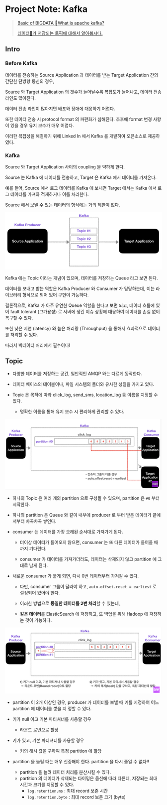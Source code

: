 # Project Note: Kafka

> [Basic of BIGDATA 💁What is apache kafka?](https://www.youtube.com/watch?v=waw0XXNX-uQ)
>
> [데이터💾가 저장되는 토픽에 대해서 알아봅시다.](https://www.youtube.com/watch?v=7QfEpRTRdIQ&list=PL3Re5Ri5rZmkY46j6WcJXQYRlDRZSUQ1j&index=2)

## Intro 

### **Before Kafka** 

데이터를 전송하는 Source Application 과 데이터를 받는 Target Application 간의 간단한 단방향 통신의 경우, 

Source 와 Target Application 의 갯수가 늘어날수록 복잡도가 늘어나고, 데이터 전송 라인도 많아진다. 

데이터 전송 라인이 많아지면 배포와 장애에 대응하기 어렵다. 

또한 데이터 전송 시 protocol format 의 파편화가 심해진다. 추후에 format 변경 사항이 있을 경우 유지 보수가 매우 어렵다. 

이러한 복잡성을 해결하기 위해 Linked In 에서 Kafka 를 개발하여 오픈소스로 제공하였다. 

### Kafka

Source 와 Target Application 사이의 coupling 을 약하게 한다. 

Source 는 Kafka 에 데이터를 전송하고, Target 은 Kafka 에서 데이터를 가져온다. 

예를 들어, Source 에서 로그 데이터를 Kafka 에 보내면 Target 에서는 Kafka 에서 로그 데이터를 가져와 적재하거나 이를 처리한다.  

Source 에서 보낼 수 있는 데이터의 형식에는 거의 제한이 없다. 

![image-20220415093214268](2022-04-15_Project_Note_Kafka.assets/image-20220415093214268.png)

Kafka 에는 Topic 이라는 개념이 있으며, 데이터를 저장하는 Queue 라고 보면 된다. 

데이터를 보내고 받는 역할은 Kafka Producer 와 Consumer 가 담당하는데, 이는 라이브러리 형식으로 되어 있어 구현이 가능하다. 

결론적으로, Kafka 가 아주 유연한 Queue 역할을 한다고 보면 되고, 데이터 흐름에 있어 fault tolerant (고가용성) 로 서버에 생긴 이슈 상황에 대응하여 데이터를 손실 없이 복구할 수 있다.  

또한 낮은 지연 (latency) 와 높은 처리량 (Throughput) 을 통해서 효과적으로 데이터를 처리할 수 있다. 

따라서 빅데이터 처리에서 필수이다!



## Topic

- 다양한 데이터를 저장하는 공간, 일반적인 AMQP 와는 다르게 동작한다. 

- 데이터 베이스의 테이블이나, 파일 시스템의 폴더와 유사한 성질을 가지고 있다. 

- Topic 은 목적에 따라 click_log, send_sms, location_log 등 이름을 지정할 수 있다. 
  - 명확한 이름을 통해 유지 보수 시 편리하게 관리할 수 있다. 

![image-20220415094128849](2022-04-15_Project_Note_Kafka.assets/image-20220415094128849.png)

- 하나의 Topic 은 여러 개의 partition 으로 구성될 수 있으며, partition 은 `#0` 부터 시작한다. 

- 하나의 partition 은 Queue 와 같이 내부에 producer 로 부터 받은 데이터가 끝에서부터 차곡차곡 쌓인다. 

- consumer 는 데이터를 가장 오래된 순서대로 가져가게 된다. 

  - 더이상 데이터가 들어오지 않으면, consumer 는 또 다른 데이터가 들어올 때까지 기다린다. 

  - consumer 가 데이터를 가져가더라도, 데이터는 삭제되지 않고 partition 에 그대로 남게 된다. 

- 새로운 consumer 가 붙게 되면, 다시 0번 데이터부터 가져갈 수 있다. 

  - 다만, consumer 그룹이 달라야 하고, `auto.offset.reset = earliest` 로 설정되어 있어야 한다. 

  - 이러한 방법으로 **동일한 데이터를 2번 처리**할 수 있는데, 
  - **같은 데이터**를 ElasticSearch 에 저장하고, 또 백업을 위해 Hadoop 에 저장하는 것이 가능하다. 

![image-20220415094407819](2022-04-15_Project_Note_Kafka.assets/image-20220415094407819.png)

- partition 이 2개 이상인 경우, producer 가 데이터를 보낼 때 키를 지정하여 어느 partition 에 데이터를 쌓을 지 정할 수 있다. 
- 키가 null 이고 기본 파티셔너를 사용할 경우 
  - 라운드 로빈으로 할당 
- 키가 있고, 기본 파티셔너를 사용할 경우 
  - 키의 해시 값을 구하여 특정 partition 에 할당 

- partition 을 늘릴 때는 매우 신중해야 한다. partition 을 다시 줄일 수 없다!! 
  - partition 을 늘려 데이터 처리를 분산시킬 수 있다. 
  - partition 의 데이터가 삭제되는 타이밍은 옵션에 따라 다른데, 저장되는 최대 시간과 크기를 지정할 수 있다. 
    - `log.retention.ms` : 최대 record 보존 시간 
    - `log.retention.byte` : 최대 record 보존 크기 (byte)
